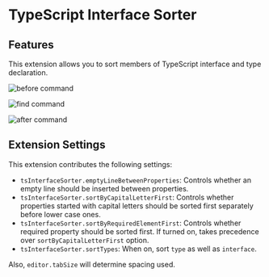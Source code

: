 # TypeScript Interface Sorter

## Features

This extension allows you to sort members of TypeScript interface and type declaration.

![before command](./images/demo_before.png "Before sorting interface")

![find command](./images/demo_command_menu.png "Find sort command")

![after command](./images/demo_after.png "After sorting interface")

## Extension Settings

This extension contributes the following settings:

- `tsInterfaceSorter.emptyLineBetweenProperties`: Controls whether an empty line should be inserted between properties.
- `tsInterfaceSorter.sortByCapitalLetterFirst`: Controls whether properties started with capital letters should be sorted first separately before lower case ones.
- `tsInterfaceSorter.sortByRequiredElementFirst`: Controls whether required property should be sorted first. If turned on, takes precedence over `sortByCapitalLetterFirst` option.
- `tsInterfaceSorter.sortTypes`: When on, sort `type` as well as `interface`.

Also, `editor.tabSize` will determine spacing used.
